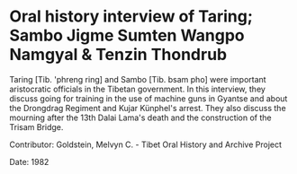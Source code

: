 # Oral history interview of Taring; Sambo Jigme Sumten Wangpo Namgyal & Tenzin Thondrub  
Taring [Tib. 'phreng ring] and Sambo [Tib. bsam pho] were important aristocratic officials in the Tibetan government. In this interview, they discuss going for training in the use of machine guns in Gyantse and about the Drongdrag Regiment and Kujar Künphel's arrest. They also discuss the mourning after the 13th Dalai Lama's death and the construction of the Trisam Bridge. 

Contributor: Goldstein, Melvyn C. - Tibet Oral History and Archive Project  

Date:
1982  

